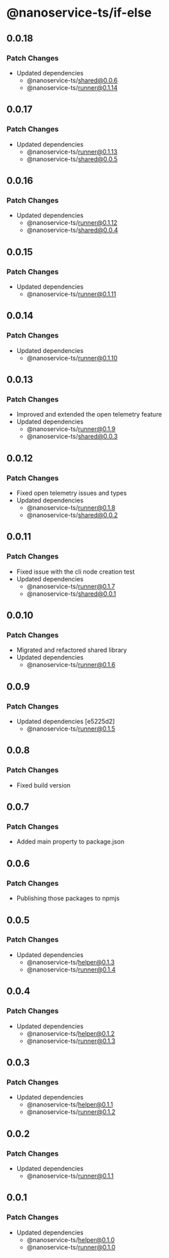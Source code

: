 # @nanoservice-ts/if-else

## 0.0.18

### Patch Changes

- Updated dependencies
  - @nanoservice-ts/shared@0.0.6
  - @nanoservice-ts/runner@0.1.14

## 0.0.17

### Patch Changes

- Updated dependencies
  - @nanoservice-ts/runner@0.1.13
  - @nanoservice-ts/shared@0.0.5

## 0.0.16

### Patch Changes

- Updated dependencies
  - @nanoservice-ts/runner@0.1.12
  - @nanoservice-ts/shared@0.0.4

## 0.0.15

### Patch Changes

- Updated dependencies
  - @nanoservice-ts/runner@0.1.11

## 0.0.14

### Patch Changes

- Updated dependencies
  - @nanoservice-ts/runner@0.1.10

## 0.0.13

### Patch Changes

- Improved and extended the open telemetry feature
- Updated dependencies
  - @nanoservice-ts/runner@0.1.9
  - @nanoservice-ts/shared@0.0.3

## 0.0.12

### Patch Changes

- Fixed open telemetry issues and types
- Updated dependencies
  - @nanoservice-ts/runner@0.1.8
  - @nanoservice-ts/shared@0.0.2

## 0.0.11

### Patch Changes

- Fixed issue with the cli node creation test
- Updated dependencies
  - @nanoservice-ts/runner@0.1.7
  - @nanoservice-ts/shared@0.0.1

## 0.0.10

### Patch Changes

- Migrated and refactored shared library
- Updated dependencies
  - @nanoservice-ts/runner@0.1.6

## 0.0.9

### Patch Changes

- Updated dependencies [e5225d2]
  - @nanoservice-ts/runner@0.1.5

## 0.0.8

### Patch Changes

- Fixed build version

## 0.0.7

### Patch Changes

- Added main property to package.json

## 0.0.6

### Patch Changes

- Publishing those packages to npmjs

## 0.0.5

### Patch Changes

- Updated dependencies
  - @nanoservice-ts/helper@0.1.3
  - @nanoservice-ts/runner@0.1.4

## 0.0.4

### Patch Changes

- Updated dependencies
  - @nanoservice-ts/helper@0.1.2
  - @nanoservice-ts/runner@0.1.3

## 0.0.3

### Patch Changes

- Updated dependencies
  - @nanoservice-ts/helper@0.1.1
  - @nanoservice-ts/runner@0.1.2

## 0.0.2

### Patch Changes

- Updated dependencies
  - @nanoservice-ts/runner@0.1.1

## 0.0.1

### Patch Changes

- Updated dependencies
  - @nanoservice-ts/helper@0.1.0
  - @nanoservice-ts/runner@0.1.0
